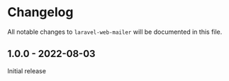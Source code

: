 # Changelog

All notable changes to `laravel-web-mailer` will be documented in this file.

## 1.0.0 - 2022-08-03

Initial release
